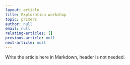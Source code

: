 ```yaml
---
layout: article
title: Exploration workshop
topic: primers
author: null
email: null
relating-articles: []
previous-article: null
next-article: null
---
```


Write the article here in Markdown, header is not needed.